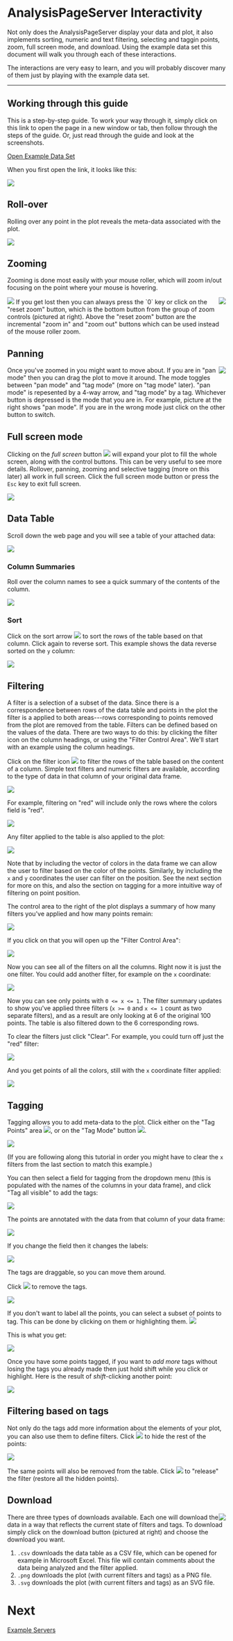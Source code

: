 <!--
%\VignetteEngine{knitr::knitr}
%\VignetteIndexEntry{3. AnalysisPageServer Interactivity}
-->

<link rel="stylesheet" type="text/css" href="AnalysisPageServer.css">



# AnalysisPageServer Interactivity



Not only does the AnalysisPageServer display your data and plot, it
also implements sorting, numeric and text filtering, selecting and
taggin points, zoom, full screen mode, and download. Using the example
data set this document will walk you through each of these interactions.

The interactions are very easy to learn, and you will probably
discover many of them just by playing with the example data set. 

----------------

## Working through this guide

This is a step-by-step guide. To work your way through it, simply
click on this link to open the page in a new window or tab, then 
follow through the steps of the guide. Or, just read through the guide
and look at the screenshots.

<p class="centered"><a href="static-example/analysis-page-server-static.html#datasets?dataset1.plot_url=data%2Fdataset%2D1%2Esvg&dataset1.data_url=data%2Fdataset%2D1%2Ejson"
target ="_new">Open Example Data Set</a></p>

When you first open the link, it looks
like this:

<img src="images/landing.png" class = "screen-shot">

## Roll-over

Rolling over any point in the plot reveals the meta-data associated
with the plot.

<img src="images/rollover.png" class = "screen-shot">

## Zooming

Zooming is done most easily with your mouse roller, which will zoom
in/out focusing on the point where your mouse is hovering.

<img src="images/zoomedin.png" class = "screen-shot">

<img src="images/zoom-controls.png" style="float:right">
If you 
get lost then you can always press the `0` key or click on the "reset
zoom" button, which is the bottom button from the group of zoom
controls (pictured at right). Above the "reset zoom" button are the
incremental "zoom in" and "zoom out" buttons which can be used
instead of the mouse roller zoom.

## Panning

<img src="images/panmode.png" style="float:right">
Once you've zoomed in you might want to move about. If you are in "pan
mode" then you can drag the plot to move it around. The mode
toggles between "pan mode" and "tag mode" (more on "tag mode"
later). "pan mode" is repesented by a 4-way arrow, and "tag mode" by a
tag. Whichever button is depressed is the mode that you are in. For
example, picture at the right shows "pan mode". If you are in the
wrong mode just click on the other button to switch.

## Full screen mode

Clicking on the *full
screen* button <img src="images/full-screen-icon.png" class="inline-image">
will expand your plot to fill the whole screen,
along with the control buttons. This can be very useful
to see more details.  Rollover, panning, zooming
and selective tagging (more on this later) all work
in full screen. Click the full screen mode button
or press the `Esc` key to exit full screen.

<img src="images/fullscreen.png" class = "screen-shot">

## Data Table

Scroll down the web page and you will see a table of your attached
data:

<img src="images/data-table.png" class = "screen-shot">

### Column Summaries
Roll over the column names to see a quick summary of the
contents of the column.

<img src="images/column-summary.png" class = "screen-shot">

### Sort

Click on the sort arrow <img src="images/sort-arrow.png"
class="inline-image"> to sort the rows of the table based on that
column. Click again to reverse sort. This example shows the data
reverse sorted on the `y` column:

<img src="images/sort.png" class = "screen-shot">


## Filtering

A filter is a selection of a subset of the data. Since there is a
correspondence between rows of the data table and points in the plot
the filter is a applied to both areas---rows corresponding to points
removed from the plot 
are removed from the table. Filters can be defined based on the values
of the data. There are two ways to do this: by clicking the filter icon on the column
headings, or using the "Filter Control Area". We'll start with an example
using the column headings.

Click on the filter icon <img src= "images/filter-icon.png"
class="inline-image"> to filter the rows of the table based on the
content of a column. Simple text filters and numeric filters are
available, according to the type of data in that column of your
original data frame.

<img src="images/filter-popup.png" class = "screen-shot">

For example, filtering on "red" will include only the rows where the
colors field is "red".

<img src="images/filter-red.png" class = "screen-shot">

Any filter applied to the table is also applied to the plot:

<img src="images/filter-red-plot.png" class = "screen-shot">

Note that by including the vector of colors in
the data frame we can allow the user to filter based on the color
of the points. Similarly, by including the `x` and `y` coordinates the
user can filter on the position. See the next section for more on this, and
also the section on tagging for a more intuitive way of filtering on
point position.

The control area to the
right of the plot displays a summary of how many filters you've applied and how
many points remain:

<p class="centered"><img src="images/filter-summary.png" class="screen-shot"></p>

If you click on that you will open up the "Filter
Control Area":

<p class="centered"><img src="images/open-filter-control-area.png" class="screen-shot"></p>

Now you can see all of the filters on all the columns. Right now it is
just the one filter. You could add another filter, for example on the `x` coordinate:

<img src="images/filter-red-x-0-1.png" class="screen-shot">

Now you can see only points with `0 <= x <= 1`. The filter summary
updates to show you've applied three filters (`x >= 0` and `x <= 1`
count as two separate filters), and as a result are only
looking at 6 of the original 100 points. The table is also filtered
down to the 6 corresponding rows.

To clear the filters just click "Clear". For example, you could turn
off just the "red" filter:

<p class="centered"><img src="images/clear-red-filter.png" class="screen-shot"></p>

And you get points of all the colors, still with the `x` coordinate
filter applied:

<img src = "images/clear-red-filter-result.png" class="screen-shot">


## Tagging

Tagging allows you to add meta-data to the plot. Click either on the "Tag
Points" area <img src="images/tag-points.png" class="inline-image">, or on the "Tag Mode"
button <img src="images/tag-mode-button.png" class="inline-image">.

<img src = "images/tag-mode-screen.png" class="screen-shot">

(If you are following along this tutorial in order you might have to
clear the `x` filters from the last section to
match this example.)

You can then select a field for tagging from the dropdown menu (this
is populated with the names of the columns in your data frame), and
click "Tag all visible" to add the tags:

<p class="centered"><img src = "images/tag-field-selector.png"
class="screen-shot"></p>

The points are annotated with the data from that column of your data frame:

<img src = "images/words-tagged.png" class="screen-shot">

If you change the field then it changes the labels:

<img src = "images/numbers-tagged.png" class="screen-shot">

The tags are draggable, so you can move them around.

Click <img src="images/clear-all.png" class="inline-image"> to remove
the tags.

<img src = "images/clear-all-result.png" class="screen-shot">

If you don't want to label all the points, you can select a subset of
points to tag. This can be done by clicking on them or highlighting
them.
<img src = "images/tag-highlight.png" class="screen-shot">

This is what you get:

<img src = "images/tag-highlight-result.png" class="screen-shot">

Once you have some points tagged, if you want to *add more* tags
without losing the tags you already made then just hold shift while
you click or highlight. Here is the result of *shift*-clicking another
point:

<img src = "images/tag-another-point.png" class="screen-shot">

## Filtering based on tags

Not only do the tags add more information about the elements of your
plot, you can also use them to define filters. Click <img src =
"images/filter-tagged-button.png" class="inline-image"> to hide the
rest of the points:

<img src = "images/tag-filtered.png" class="screen-shot">

The same points will also be removed from the table. Click <img src =
"images/release-tag-filter.png" class="inline-image"> to "release" the
filter (restore all the hidden points).

## Download

<img src="images/download-button.png" style="float:right">
There are three types of downloads available. Each one will download
the data in a way that reflects the current state of filters and
tags. To download simply click on the download button (pictured at
right)
and choose the
download you want.

1. `.csv` downloads the data table as a CSV file, which can be opened
for example in Microsoft Excel. This file will contain comments about
the data being analyzed and the filter applied.
2. `.png` downloads the plot (with current filters and tags) as a PNG
file.
2. `.svg` downloads the plot (with current filters and tags) as an SVG
file.

# Next
[Example Servers](ExampleServers.html)
  
